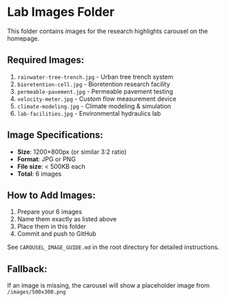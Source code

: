 # Lab Images Folder

This folder contains images for the research highlights carousel on the homepage.

## Required Images:

1. `rainwater-tree-trench.jpg` - Urban tree trench system
2. `bioretention-cell.jpg` - Bioretention research facility
3. `permeable-pavement.jpg` - Permeable pavement testing
4. `velocity-meter.jpg` - Custom flow measurement device
5. `climate-modeling.jpg` - Climate modeling & simulation
6. `lab-facilities.jpg` - Environmental hydraulics lab

## Image Specifications:

- **Size**: 1200×800px (or similar 3:2 ratio)
- **Format**: JPG or PNG
- **File size**: < 500KB each
- **Total**: 6 images

## How to Add Images:

1. Prepare your 6 images
2. Name them exactly as listed above
3. Place them in this folder
4. Commit and push to GitHub

See `CAROUSEL_IMAGE_GUIDE.md` in the root directory for detailed instructions.

## Fallback:

If an image is missing, the carousel will show a placeholder image from `/images/500x300.png`

